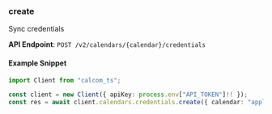 
### create <a name="create"></a>
Sync credentials



**API Endpoint**: `POST /v2/calendars/{calendar}/credentials`

#### Example Snippet

```typescript
import Client from "calcom_ts";

const client = new Client({ apiKey: process.env["API_TOKEN"]!! });
const res = await client.calendars.credentials.create({ calendar: "apple" });
```
